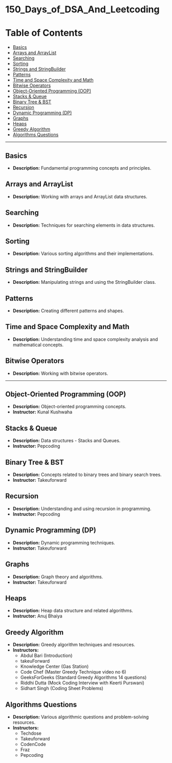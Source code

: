 # 150_Days_of_DSA_And_Leetcoding
# Table of Contents 

- [Basics](#basics)
- [Arrays and ArrayList](#arrays-and-arraylist) 
- [Searching](#searching) 
- [Sorting](#sorting)
- [Strings and StringBuilder](#strings-and-stringbuilder) 
- [Patterns](#patterns)
- [Time and Space Complexity and Math](#time-and-space-complexity-and-math)
- [Bitwise Operators](#bitwise-operators)
- [Object-Oriented Programming (OOP)](#object-oriented-programming-oop)  
- [Stacks & Queue](#stacks--queue)
- [Binary Tree & BST](#binary-tree--bst)
- [Recursion](#recursion)
- [Dynamic Programming (DP)](#dynamic-programming-dp)
- [Graphs](#graphs)
- [Heaps](#heaps)
- [Greedy Algorithm](#greedy-algorithm)
- [Algorithms Questions](#algorithms-questions)

---

## Basics
- **Description:** Fundamental programming concepts and principles.

## Arrays and ArrayList
- **Description:** Working with arrays and ArrayList data structures.

## Searching
- **Description:** Techniques for searching elements in data structures.

## Sorting
- **Description:** Various sorting algorithms and their implementations.

## Strings and StringBuilder
- **Description:** Manipulating strings and using the StringBuilder class.

## Patterns
- **Description:** Creating different patterns and shapes.

## Time and Space Complexity and Math
- **Description:** Understanding time and space complexity analysis and mathematical concepts.

## Bitwise Operators
- **Description:** Working with bitwise operators.

---

## Object-Oriented Programming (OOP)
- **Description:** Object-oriented programming concepts.
- **Instructor:** Kunal Kushwaha 

## Stacks & Queue
- **Description:** Data structures - Stacks and Queues.
- **Instructor:** Pepcoding 

## Binary Tree & BST
- **Description:** Concepts related to binary trees and binary search trees.
- **Instructor:** Takeuforward

## Recursion
- **Description:** Understanding and using recursion in programming.
- **Instructor:** Pepcoding 

## Dynamic Programming (DP)
- **Description:** Dynamic programming techniques.
- **Instructor:** Takeuforward 

## Graphs
- **Description:** Graph theory and algorithms.
- **Instructor:** Takeuforward 

## Heaps
- **Description:** Heap data structure and related algorithms.
- **Instructor:** Anuj Bhaiya 

## Greedy Algorithm
- **Description:** Greedy algorithm techniques and resources.
- **Instructors:** 
  - Abdul Bari (Introduction)
  - takeuForward
  - Knowledge Center (Gas Station)
  - Code Chef (Master Greedy Technique video no 6)
  - GeeksForGeeks (Standard Greedy Algorithms 14 questions)
  - Riddhi Dutta (Mock Coding Interview with Keerti Purswani)
  - Sidhart Singh (Coding Sheet Problems)

## Algorithms Questions
- **Description:** Various algorithmic questions and problem-solving resources.
- **Instructors:** 
  - Techdose 
  - Takeuforward 
  - CodenCode 
  - Fraz 
  - Pepcoding 
